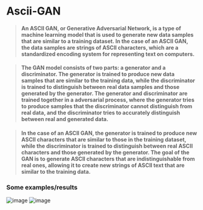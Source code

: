 # Ascii-GAN

>#### An ASCII GAN, or Generative Adversarial Network, is a type of machine learning model that is used to generate new data samples that are similar to a training dataset. In the case of an ASCII GAN, the data samples are strings of ASCII characters, which are a standardized encoding system for representing text on computers.

>#### The GAN model consists of two parts: a generator and a discriminator. The generator is trained to produce new data samples that are similar to the training data, while the discriminator is trained to distinguish between real data samples and those generated by the generator. The generator and discriminator are trained together in a adversarial process, where the generator tries to produce samples that the discriminator cannot distinguish from real data, and the discriminator tries to accurately distinguish between real and generated data.

>#### In the case of an ASCII GAN, the generator is trained to produce new ASCII characters that are similar to those in the training dataset, while the discriminator is trained to distinguish between real ASCII characters and those generated by the generator. The goal of the GAN is to generate ASCII characters that are indistinguishable from real ones, allowing it to create new strings of ASCII text that are similar to the training data.

### Some examples/results

![image](https://user-images.githubusercontent.com/77894804/208460439-420b4f12-db33-4813-88b9-9d23be471d0e.png)
![image](https://user-images.githubusercontent.com/77894804/208460498-09165040-d6f7-4741-bcf3-6c0764b8a5a5.png)

